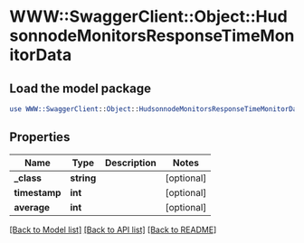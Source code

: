 # WWW::SwaggerClient::Object::HudsonnodeMonitorsResponseTimeMonitorData

## Load the model package
```perl
use WWW::SwaggerClient::Object::HudsonnodeMonitorsResponseTimeMonitorData;
```

## Properties
Name | Type | Description | Notes
------------ | ------------- | ------------- | -------------
**_class** | **string** |  | [optional] 
**timestamp** | **int** |  | [optional] 
**average** | **int** |  | [optional] 

[[Back to Model list]](../README.md#documentation-for-models) [[Back to API list]](../README.md#documentation-for-api-endpoints) [[Back to README]](../README.md)


